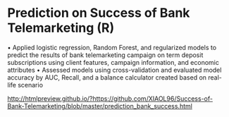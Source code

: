 # Prediction on Success of Bank Telemarketing (R)

• Applied logistic regression, Random Forest, and regularized models to predict the results of bank telemarketing campaign on term deposit subscriptions using client features, campaign information, and economic attributes
• Assessed models using cross-validation and evaluated model accuracy by AUC, Recall, and a balance calculator created based on real-life scenario

http://htmlpreview.github.io/?https://github.com/XIAOL96/Success-of-Bank-Telemarketing/blob/master/prediction_bank_success.html
